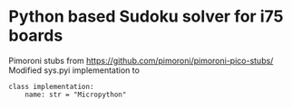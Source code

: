 # Python based Sudoku solver for i75 boards

Pimoroni stubs from https://github.com/pimoroni/pimoroni-pico-stubs/
Modified sys.pyi implementation to  
```
class implementation:
    name: str = "Micropython"  
```   
